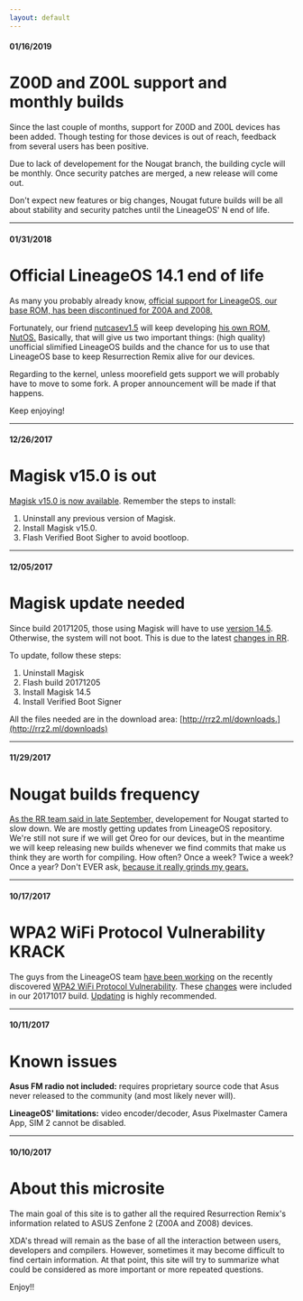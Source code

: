 ```yaml
---
layout: default
---
```



#### 01/16/2019
# [](#z00d-and-z00l-support-and-monthly-builds)Z00D and Z00L support and monthly builds

Since the last couple of months, support for Z00D and Z00L devices has been added. Though testing for those devices is out of reach, feedback from several users has been positive.

Due to lack of developement for the Nougat branch, the building cycle will be monthly. Once security patches are merged, a new release will come out.

Don't expect new features or big changes, Nougat future builds will be all about stability and security patches until the LineageOS' N end of life.

* * *

#### 01/31/2018
# [](#official-lineageos-14-1-end-of-life)Official LineageOS 14.1 end of life

As many you probably already know, [official support for LineageOS, our base ROM, has been discontinued for Z00A and Z008.](https://forum.xda-developers.com/showpost.php?p=75362052&postcount=5446)

Fortunately, our friend [nutcasev1.5](https://forum.xda-developers.com/member.php?u=7074010) will keep developing [his own ROM, NutOS.](https://forum.xda-developers.com/zenfone2/development/linos-14-1-nutos-slimified-lineage-zf2-t3654552) Basically, that will give us two important things: (high quality) unofficial slimified LineageOS builds and the chance for us to use that LineageOS base to keep Resurrection Remix alive for our devices.

Regarding to the kernel, unless moorefield gets support we will probably have to move to some fork. A proper announcement will be made if that happens.

Keep enjoying!

* * *

#### 12/26/2017
# [](#magisk-15-is-out)Magisk v15.0 is out

[Magisk v15.0 is now available](http://rrz2.ml/downloads). Remember the steps to install:
1.  Uninstall any previous version of Magisk.
1.  Install Magisk v15.0.
1.  Flash Verified Boot Sigher to avoid bootloop.

* * *

#### 12/05/2017
# [](#magisk-update-needed)Magisk update needed

Since build 20171205, those using Magisk will have to use [version 14.5](http://rrz2.ml/downloads). Otherwise, the system will not boot. This is due to the latest [changes in RR](https://github.com/ResurrectionRemix/android_vendor_resurrection/commit/bb1146a7070eab1fef05e15d2fa6ca11b553dcb5).

To update, follow these steps:

1. Uninstall Magisk
2. Flash build 20171205
3. Install Magisk 14.5
4. Install Verified Boot Signer

All the files needed are in the download area: [http://rrz2.ml/downloads.](http://rrz2.ml/downloads)

* * *

#### 11/29/2017
# [](#nougat-builds-frequency)Nougat builds frequency

[As the RR team said in late September,](https://plus.google.com/113273376518805179283/posts/XE5CN2XjYjA) developement for Nougat started to slow down. We are mostly getting updates from LineageOS repository. We're still not sure if we will get Oreo for our devices, but in the meantime we will keep releasing new builds whenever we find commits that make us think they are worth for compiling. How often? Once a week? Twice a week? Once a year? Don't EVER ask, [because it really grinds my gears.](https://www.pelletonpellet.co.uk/wp-content/uploads/2016/07/8mS65Uk.jpg)

* * *

#### 10/17/2017
# [](#wpa2-wifi-protocol-vulnerability-krack)WPA2 WiFi Protocol Vulnerability KRACK

The guys from the LineageOS team [have been working](https://twitter.com/LineageAndroid/status/920143977256382464) on the recently discovered [WPA2 WiFi Protocol Vulnerability](https://www.xda-developers.com/wpa2-wifi-protocol-vulnerability-krack/). These [changes](changelog) were included in our 20171017 build. [Updating](downloads) is highly recommended.

* * *

#### 10/11/2017
# [](#known-issues)Known issues

**Asus FM radio not included:** requires proprietary source code that Asus never released to the community (and most likely never will).

**LineageOS' limitations:** video encoder/decoder, Asus Pixelmaster Camera App, SIM 2 cannot be disabled.

* * *

#### 10/10/2017
# [](#about-this-microsite)About this microsite

The main goal of this site is to gather all the required Resurrection Remix's information related to ASUS Zenfone 2 (Z00A and Z008) devices.

XDA's thread will remain as the base of all the interaction between users, developers and compilers. However, sometimes it may become difficult to find certain information. At that point, this site will try to summarize what could be considered as more important or more repeated questions.

Enjoy!!
